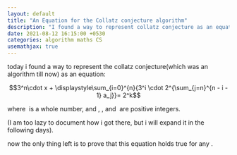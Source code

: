 ```yaml
---
layout: default
title: "An Equation for the Collatz conjecture algorithm"
description: "I found a way to represent collatz conjecture as an equation"
date: 2021-08-12 16:15:00 +0530
categories: algorithm maths CS
usemathjax: true
---
```


today i found a way to represent the collatz conjecture(which was an algorithm till now) as an equation:

$$3^n\cdot x + \displaystyle\sum_{i=0}^{n}{3^i \cdot 2^{\sum_{j=n}^{n - i - 1} a_j}}= 2^k$$

where <math>a_0</math> is a whole number, and <math>a_1, a_2, ... a_n</math>, <math>k</math>, and <math>x</math> are positive integers.

(I am too lazy to document how i got there, but i will expand it in the following days).

now the only thing left is to prove that this equation holds true for any <math>x</math>.
